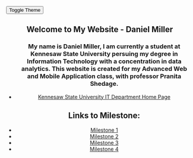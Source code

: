 <section id="Home">
<html lang="en">
<head>
    
</head>
  <button id="themeToggle">Toggle Theme</button>

  <script>
    const body = document.body;
    const themeToggle = document.getElementById('themeToggle');

    themeToggle.addEventListener('click', () => {
      body.classList.toggle('dark-mode');
    });
  </script>
<body>
    <header>
        <h1>Welcome to My Website - Daniel Miller</h1>
        <nav>
            <ul>
                <h1>My name is Daniel Miller, I am currently a student at Kennesaw State University persuing my degree in Information Technology with a concentration in data analytics. This website is created for my Advanced Web and Mobile Application class, with professor Pranita Shedage. </h1>
                <li><a href="https://www.kennesaw.edu/ccse/academics/information-technology/">Kennesaw State University IT Department Home Page</a></li>
                <p></p>
                <h2>Links to Milestone:</h2>
                <li><a href="https://dmill204.github.io/About_Page/">Milestone 1</a></li>
                <li><a href="https://dmill204.github.io/index.html">Milestone 2</a></li>
                <li><a href="">Milestone 3</a></li>
                <li><a href="">Milestone 4</a></li>
            </ul>
        </nav>
    </header>
    <main>
    </main>
    <footer>
    </footer>
</body>
</html>
</section>
